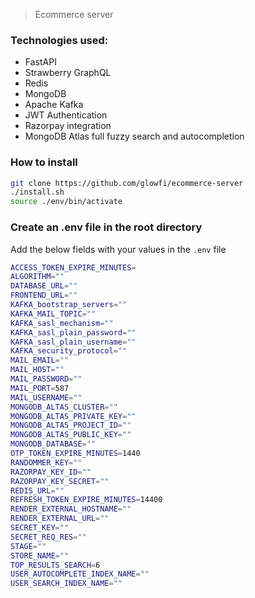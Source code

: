 > Ecommerce server

### Technologies used:

-   FastAPI
-   Strawberry GraphQL
-   Redis
-   MongoDB
-   Apache Kafka
-   JWT Authentication
-   Razorpay integration
-   MongoDB Atlas full fuzzy search and autocompletion

### How to install

```sh
git clone https://github.com/glowfi/ecommerce-server
./install.sh
source ./env/bin/activate
```

### Create an .env file in the root directory

Add the below fields with your values in the `.env` file

```sh
ACCESS_TOKEN_EXPIRE_MINUTES=
ALGORITHM=""
DATABASE_URL=""
FRONTEND_URL=""
KAFKA_bootstrap_servers=""
KAFKA_MAIL_TOPIC=""
KAFKA_sasl_mechanism=""
KAFKA_sasl_plain_password=""
KAFKA_sasl_plain_username=""
KAFKA_security_protocol=""
MAIL_EMAIL=""
MAIL_HOST=""
MAIL_PASSWORD=""
MAIL_PORT=587
MAIL_USERNAME=""
MONGODB_ALTAS_CLUSTER=""
MONGODB_ALTAS_PRIVATE_KEY=""
MONGODB_ALTAS_PROJECT_ID=""
MONGODB_ALTAS_PUBLIC_KEY=""
MONGODB_DATABASE=""
OTP_TOKEN_EXPIRE_MINUTES=1440
RANDOMMER_KEY=""
RAZORPAY_KEY_ID=""
RAZORPAY_KEY_SECRET=""
REDIS_URL=""
REFRESH_TOKEN_EXPIRE_MINUTES=14400
RENDER_EXTERNAL_HOSTNAME=""
RENDER_EXTERNAL_URL=""
SECRET_KEY=""
SECRET_REQ_RES=""
STAGE=""
STORE_NAME=""
TOP_RESULTS_SEARCH=6
USER_AUTOCOMPLETE_INDEX_NAME=""
USER_SEARCH_INDEX_NAME=""
```
